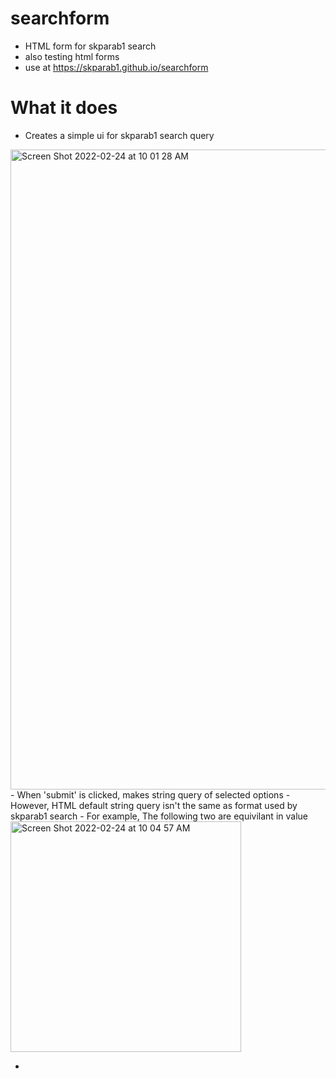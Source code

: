 # searchform
- HTML form for skparab1 search
- also testing html forms
- use at https://skparab1.github.io/searchform

# What it does
- Creates a simple ui for skparab1 search query
<img width="1024" alt="Screen Shot 2022-02-24 at 10 01 28 AM" src="https://user-images.githubusercontent.com/71990977/155581217-74be6774-b401-4618-a0e6-3329839f68fb.png">
- When 'submit' is clicked, makes string query of selected options
- However, HTML default string query isn't the same as format used by skparab1 search
- For example, The following two are equivilant in value
<img width="369" alt="Screen Shot 2022-02-24 at 10 04 57 AM" src="https://user-images.githubusercontent.com/71990977/155581734-a0ce4109-4b05-457b-90b6-66fadc19543f.png">

- 
